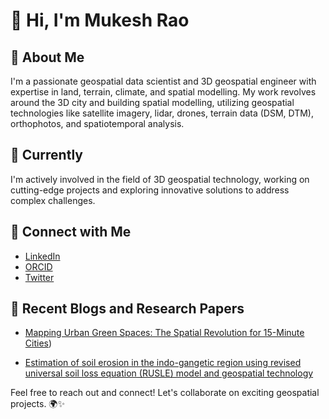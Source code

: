 # 👋 Hi, I'm Mukesh Rao

## 👀 About Me
I'm a passionate geospatial data scientist and 3D geospatial engineer with expertise in land, terrain, climate, and spatial modelling. My work revolves around the 3D city and building spatial modelling, utilizing geospatial technologies like satellite imagery, lidar, drones, terrain data (DSM, DTM), orthophotos, and spatiotemporal analysis.

## 🌱 Currently
I'm actively involved in the field of 3D geospatial technology, working on cutting-edge projects and exploring innovative solutions to address complex challenges.

## 🔗 Connect with Me
- [LinkedIn](https://www.linkedin.com/in/yadavmukesh1111001110/)
- [ORCID](https://orcid.org/0000-0002-4112-9674)
- [Twitter](https://twitter.com/Mukesh43888164?t=mwlZmp-94HB5CxdpAbwUzg&s=09)

## 📝 Recent Blogs and Research Papers
- [Mapping Urban Green Spaces: The Spatial Revolution for 15-Minute Cities](https://www.digitalbluefoam.com/post/mapping-urban-green-spaces-the-spatial-revolution-for-15-minute-cities))

- [Estimation of soil erosion in the indo-gangetic region using revised universal soil loss equation (RUSLE) model and geospatial technology](https://link.springer.com/article/10.1007/s40808-022-01553-w)


Feel free to reach out and connect! Let's collaborate on exciting geospatial projects. 🌍✨
